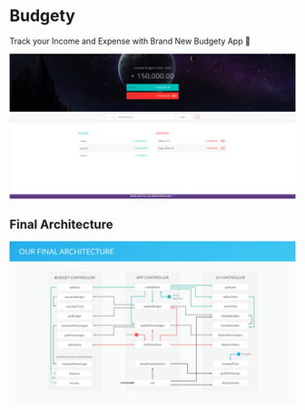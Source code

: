 # Budgety 
Track your Income and Expense with Brand New Budgety App 🤯

![Final App](finalApp.png)

## Final Architecture
![Final Module Architecture](myFinalArchitecture.jpg)
